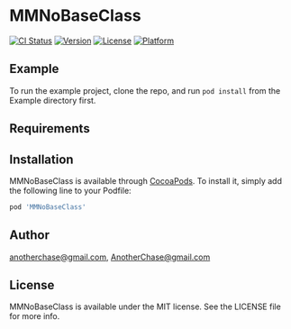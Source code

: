 # MMNoBaseClass

[![CI Status](http://img.shields.io/travis/anotherchase@gmail.com/MMNoBaseClass.svg?style=flat)](https://travis-ci.org/anotherchase@gmail.com/MMNoBaseClass)
[![Version](https://img.shields.io/cocoapods/v/MMNoBaseClass.svg?style=flat)](http://cocoapods.org/pods/MMNoBaseClass)
[![License](https://img.shields.io/cocoapods/l/MMNoBaseClass.svg?style=flat)](http://cocoapods.org/pods/MMNoBaseClass)
[![Platform](https://img.shields.io/cocoapods/p/MMNoBaseClass.svg?style=flat)](http://cocoapods.org/pods/MMNoBaseClass)

## Example

To run the example project, clone the repo, and run `pod install` from the Example directory first.

## Requirements

## Installation

MMNoBaseClass is available through [CocoaPods](http://cocoapods.org). To install
it, simply add the following line to your Podfile:

```ruby
pod 'MMNoBaseClass'
```

## Author

anotherchase@gmail.com, AnotherChase@gmail.com

## License

MMNoBaseClass is available under the MIT license. See the LICENSE file for more info.
